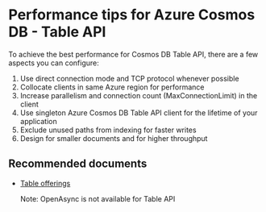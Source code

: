 <properties
	pageTitle="CosmosDB Table API performance tips"
	description="CosmosDB Table API performance tips"
	service="microsoft.documentdb"
	resource="databaseAccounts"
	authors="balaksms"
	displayOrder="66"
	selfHelpType="resource"
	supportTopicIds="32597548"
	resourceTags=""
	productPesIds="15585"
	cloudEnvironments="public"
/>

# Performance tips for Azure Cosmos DB - Table API

To achieve the best performance for Cosmos DB Table API, there are a few aspects you can configure: 

1. Use direct connection mode and TCP protocol whenever possible
2. Collocate clients in same Azure region for performance
3. Increase parallelism and connection count (MaxConnectionLimit) in the client
4. Use singleton Azure Cosmos DB Table API client for the lifetime of your application
5. Exclude unused paths from indexing for faster writes
5. Design for smaller documents and for higher throughput

## **Recommended documents**
* [Table offerings](https://docs.microsoft.com/azure/cosmos-db/table-introduction)

   Note: OpenAsync is not available for Table API
